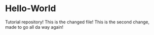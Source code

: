 # Hello-World
Tutorial repository!
This is the changed file!
This is the second change, made to go all da way again!
